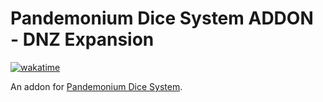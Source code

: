 # Pandemonium Dice System ADDON - DNZ Expansion
[![wakatime](https://wakatime.com/badge/github/ZioPao/DNZExpansion.svg)](https://wakatime.com/badge/github/ZioPao/DNZExpansion)

An addon for [Pandemonium Dice System](https://github.com/ZioPao/PandemoniumDiceSystem).
